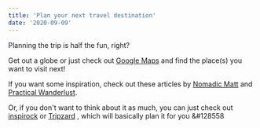 ```yaml
---
title: 'Plan your next travel destination'
date: '2020-09-09'
---
```


Planning the trip is half the fun, right?

Get out a globe or just check out [Google Maps](https://www.google.com/maps) and find the place(s) you want to visit next!

If you want some inspiration, check out these articles by [Nomadic Matt](https://www.nomadicmatt.com/travel-blogs/planning-a-trip/) and [Practical Wanderlust](https://practicalwanderlust.com/how-to-plan-a-trip-travel-planning-tips/).

Or, if you don't want to think about it as much, you can just check out [inspirock](https://www.inspirock.com/) or [Tripzard](http://www.tripzard.com/) , which will basically plan it for you &#128558